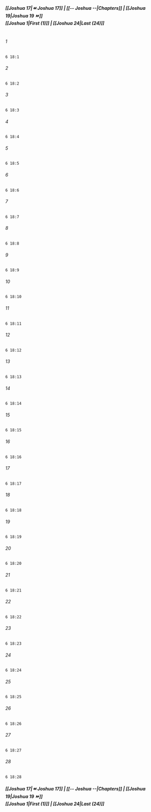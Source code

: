 
##### **[[Joshua 17|⏪ Joshua 17]] | [[-- Joshua --|Chapters]] | [[Joshua 19|Joshua 19 ⏩]]**<br>**[[Joshua 1|First (1)]] | [[Joshua 24|Last (24)]]**<br><br>

###### 1
``` verse
6 18:1
```
###### 2
``` verse
6 18:2
```
###### 3
``` verse
6 18:3
```
###### 4
``` verse
6 18:4
```
###### 5
``` verse
6 18:5
```
###### 6
``` verse
6 18:6
```
###### 7
``` verse
6 18:7
```
###### 8
``` verse
6 18:8
```
###### 9
``` verse
6 18:9
```
###### 10
``` verse
6 18:10
```
###### 11
``` verse
6 18:11
```
###### 12
``` verse
6 18:12
```
###### 13
``` verse
6 18:13
```
###### 14
``` verse
6 18:14
```
###### 15
``` verse
6 18:15
```
###### 16
``` verse
6 18:16
```
###### 17
``` verse
6 18:17
```
###### 18
``` verse
6 18:18
```
###### 19
``` verse
6 18:19
```
###### 20
``` verse
6 18:20
```
###### 21
``` verse
6 18:21
```
###### 22
``` verse
6 18:22
```
###### 23
``` verse
6 18:23
```
###### 24
``` verse
6 18:24
```
###### 25
``` verse
6 18:25
```
###### 26
``` verse
6 18:26
```
###### 27
``` verse
6 18:27
```
###### 28
``` verse
6 18:28
```

##### **[[Joshua 17|⏪ Joshua 17]] | [[-- Joshua --|Chapters]] | [[Joshua 19|Joshua 19 ⏩]]**<br>**[[Joshua 1|First (1)]] | [[Joshua 24|Last (24)]]**
